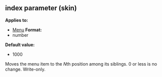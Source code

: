 ## index parameter (skin)
**Applies to:**
+   [Menu](/ref/%7Bskin%7D/control/menu.md) <!-- -->
**Format:**
+   number
<!-- -->
**Default value:**
+   1000


Moves the menu item to the *N*th position among its siblings. 0
or less is no change. Write-only.